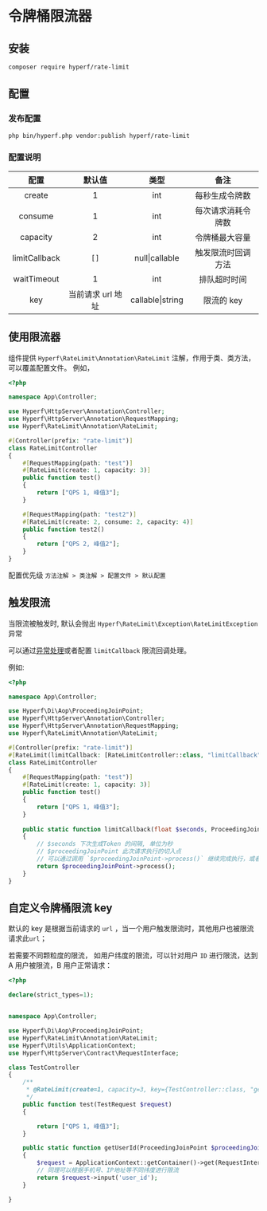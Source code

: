 # 令牌桶限流器

## 安装

```bash
composer require hyperf/rate-limit
```

## 配置

### 发布配置

```bash
php bin/hyperf.php vendor:publish hyperf/rate-limit
```

### 配置说明

|  配置          | 默认值 | 类型 |       备注        |
|:--------------:|:------:|:--------------:|:-------------------:|
| create         | 1      |int| 每秒生成令牌数      |
| consume        | 1      |int| 每次请求消耗令牌数  |
| capacity       | 2      |int| 令牌桶最大容量      |
| limitCallback  | `[]`   |null\|callable| 触发限流时回调方法  |
| waitTimeout    | 1      |int| 排队超时时间        |
| key            | 当前请求 url 地址     |callable\|string| 限流的 key        |

## 使用限流器

组件提供 `Hyperf\RateLimit\Annotation\RateLimit` 注解，作用于类、类方法，可以覆盖配置文件。 例如，

```php
<?php

namespace App\Controller;

use Hyperf\HttpServer\Annotation\Controller;
use Hyperf\HttpServer\Annotation\RequestMapping;
use Hyperf\RateLimit\Annotation\RateLimit;

#[Controller(prefix: "rate-limit")]
class RateLimitController
{
    #[RequestMapping(path: "test")]
    #[RateLimit(create: 1, capacity: 3)]
    public function test()
    {
        return ["QPS 1, 峰值3"];
    }

    #[RequestMapping(path: "test2")]
    #[RateLimit(create: 2, consume: 2, capacity: 4)]
    public function test2()
    {
        return ["QPS 2, 峰值2"];
    }
}
``` 
配置优先级 `方法注解 > 类注解 > 配置文件 > 默认配置`

## 触发限流
当限流被触发时, 默认会抛出 `Hyperf\RateLimit\Exception\RateLimitException` 异常

可以通过[异常处理](zh-cn/exception-handler.md)或者配置 `limitCallback` 限流回调处理。

例如:
```php
<?php

namespace App\Controller;

use Hyperf\Di\Aop\ProceedingJoinPoint;
use Hyperf\HttpServer\Annotation\Controller;
use Hyperf\HttpServer\Annotation\RequestMapping;
use Hyperf\RateLimit\Annotation\RateLimit;

#[Controller(prefix: "rate-limit")]
#[RateLimit(limitCallback: [RateLimitController::class, "limitCallback"])]
class RateLimitController
{
    #[RequestMapping(path: "test")]
    #[RateLimit(create: 1, capacity: 3)]
    public function test()
    {
        return ["QPS 1, 峰值3"];
    }
    
    public static function limitCallback(float $seconds, ProceedingJoinPoint $proceedingJoinPoint)
    {
        // $seconds 下次生成Token 的间隔, 单位为秒
        // $proceedingJoinPoint 此次请求执行的切入点
        // 可以通过调用 `$proceedingJoinPoint->process()` 继续完成执行，或者自行处理
        return $proceedingJoinPoint->process();
    }
}
```

## 自定义令牌桶限流 key

默认的 key 是根据当前请求的 `url` ，当一个用户触发限流时，其他用户也被限流请求此`url`；

若需要不同颗粒度的限流， 如用户纬度的限流，可以针对用户 `ID` 进行限流，达到 A 用户被限流，B 用户正常请求：

```php
<?php

declare(strict_types=1);


namespace App\Controller;

use Hyperf\Di\Aop\ProceedingJoinPoint;
use Hyperf\RateLimit\Annotation\RateLimit;
use Hyperf\Utils\ApplicationContext;
use Hyperf\HttpServer\Contract\RequestInterface;

class TestController
{
    /**
     * @RateLimit(create=1, capacity=3, key={TestController::class, "getUserId"})
     */
    public function test(TestRequest $request)
    {

        return ["QPS 1, 峰值3"];
    }

    public static function getUserId(ProceedingJoinPoint $proceedingJoinPoint)
    {
        $request = ApplicationContext::getContainer()->get(RequestInterface::class);
        // 同理可以根据手机号、IP地址等不同纬度进行限流
        return $request->input('user_id');
    }

}

```
